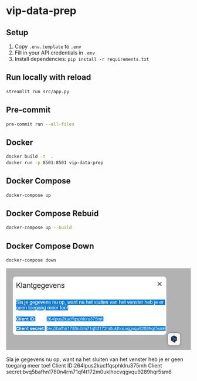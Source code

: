 # vip-data-prep

## Setup
1. Copy `.env.template` to `.env`
2. Fill in your API credentials in `.env`
3. Install dependencies: `pip install -r requirements.txt`


## Run locally with reload
```bash
streamlit run src/app.py
```

## Pre-commit
```bash
pre-commit run --all-files
```

## Docker
```bash
docker build -t  .
docker run -p 8501:8501 vip-data-prep
```

## Docker Compose
```bash
docker-compose up
```

## Docker Compose Rebuid
```bash
docker-compose up --build
```

## Docker Compose Down
```bash
docker-compose down
```
![img.png](img.png)

Sla je gegevens nu op, want na het sluiten van het venster heb je er geen toegang meer toe!
Client ID:264lpus2kucffqsphklru375mh
Client secret:bvq5bafhn1780n4rm71qf4t172m0uklhocvqgvqu9289hqr5sm6
